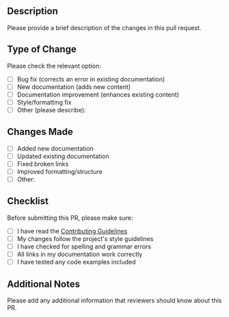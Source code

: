 ## Description

Please provide a brief description of the changes in this pull request.

## Type of Change

Please check the relevant option:

- [ ] Bug fix (corrects an error in existing documentation)
- [ ] New documentation (adds new content)
- [ ] Documentation improvement (enhances existing content)
- [ ] Style/formatting fix
- [ ] Other (please describe):

## Changes Made

- [ ] Added new documentation
- [ ] Updated existing documentation
- [ ] Fixed broken links
- [ ] Improved formatting/structure
- [ ] Other:

## Checklist

Before submitting this PR, please make sure:

- [ ] I have read the [Contributing Guidelines](CONTRIBUTING.md)
- [ ] My changes follow the project's style guidelines
- [ ] I have checked for spelling and grammar errors
- [ ] All links in my documentation work correctly
- [ ] I have tested any code examples included

## Additional Notes

Please add any additional information that reviewers should know about this PR.